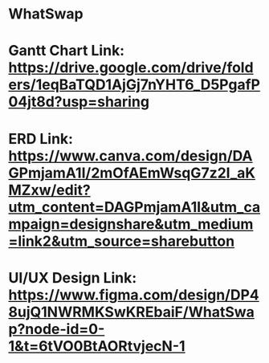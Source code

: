 # WhatSwap
# Gantt Chart Link: https://drive.google.com/drive/folders/1eqBaTQD1AjGj7nYHT6_D5PgafP04jt8d?usp=sharing
# ERD Link: https://www.canva.com/design/DAGPmjamA1I/2mOfAEmWsqG7z2I_aKMZxw/edit?utm_content=DAGPmjamA1I&utm_campaign=designshare&utm_medium=link2&utm_source=sharebutton
# UI/UX Design Link: https://www.figma.com/design/DP48ujQ1NWRMKSwKREbaiF/WhatSwap?node-id=0-1&t=6tVO0BtAORtvjecN-1
